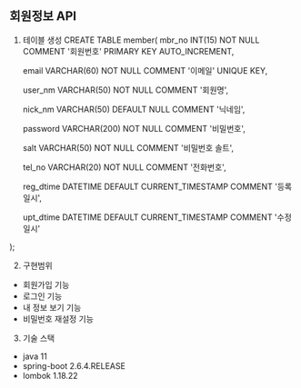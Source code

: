 ## 회원정보 API

1. 테이블 생성
  CREATE TABLE member(
    mbr_no INT(15) NOT NULL COMMENT '회원번호' PRIMARY KEY AUTO_INCREMENT,

    email VARCHAR(60) NOT NULL COMMENT '이메일' UNIQUE KEY,

    user_nm VARCHAR(50) NOT NULL COMMENT '회원명',

    nick_nm VARCHAR(50) DEFAULT NULL COMMENT '닉네임', 

    password VARCHAR(200) NOT NULL COMMENT '비밀번호',

    salt VARCHAR(50) NOT NULL COMMENT '비밀번호 솔트',

    tel_no VARCHAR(20) NOT NULL COMMENT '전화번호',
    
    reg_dtime DATETIME DEFAULT CURRENT_TIMESTAMP COMMENT '등록일시',
    
    upt_dtime DATETIME DEFAULT CURRENT_TIMESTAMP COMMENT '수정일시'
  
  );
  
2. 구현범위
  - 회원가입 기능
  - 로그인 기능
  - 내 정보 보기 기능
  - 비밀번호 재설정 기능
  
3. 기술 스택
  - java 11
  - spring-boot 2.6.4.RELEASE
  - lombok 1.18.22
